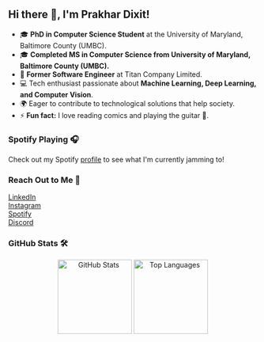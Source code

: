 <!DOCTYPE html>
<html lang="en">
<head>
  <meta charset="UTF-8">
  <meta name="viewport" content="width=device-width, initial-scale=1.0">
  <title>Prakhar Dixit</title>
</head>
<body>

  <h2>Hi there 👋, I'm Prakhar Dixit!</h2>

  <ul>
    <li>🎓 <strong>PhD in Computer Science Student</strong> at the University of Maryland, Baltimore County (UMBC).</li>
    <li>🎓 <strong>Completed MS in Computer Science from University of Maryland, Baltimore County (UMBC).</strong></li>
    <li>💼 <strong>Former Software Engineer</strong> at Titan Company Limited.</li>
    <li>💻 Tech enthusiast passionate about <strong>Machine Learning, Deep Learning, and Computer Vision</strong>.</li>
    <li>🌍 Eager to contribute to technological solutions that help society.</li>
    <li>⚡ <strong>Fun fact:</strong> I love reading comics and playing the guitar 🎸.</li>
  </ul>

  <h3>Spotify Playing 🎧</h3>
  <p>
    Check out my Spotify
    <a href="https://open.spotify.com/user/ozrpd6qx3u0qyxn5zppsuacdq">profile</a>
    to see what I'm currently jamming to!
  </p>

  <h3>Reach Out to Me 📝</h3>
  <div class="social-links">
    <a href="https://www.linkedin.com/in/prakhar-dixit-712751149/">LinkedIn</a><br>
    <a href="https://www.instagram.com/pdx972/">Instagram</a><br>
    <a href="https://open.spotify.com/user/ozrpd6qx3u0qyxn5zppsuacdq">Spotify</a><br>
    <a href="https://discord.gg/RWnR52nG">Discord</a>
  </div>

  <h3>GitHub Stats 🛠</h3>
  <div align="center">
    <img src="https://github-readme-stats.vercel.app/api?username=pdx97&hide_title=false&hide_rank=false&show_icons=true&include_all_commits=true&count_private=true&disable_animations=false&theme=dracula&locale=en&hide_border=false" height="150" alt="GitHub Stats" />
    <img src="https://github-readme-stats.vercel.app/api/top-langs?username=pdx97&locale=en&hide_title=false&layout=compact&card_width=320&langs_count=5&theme=dracula&hide_border=false" height="150" alt="Top Languages" />
  </div>

</body>
</html>
